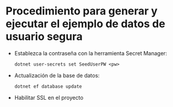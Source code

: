 # <a name="how-to-buildrun-secure-user-data-sample"></a>Procedimiento para generar y ejecutar el ejemplo de datos de usuario segura

* Establezca la contraseña con la herramienta Secret Manager:

  `dotnet user-secrets set SeedUserPW <pw>`

* Actualización de la base de datos:

    `dotnet ef database update`

* Habilitar SSL en el proyecto
